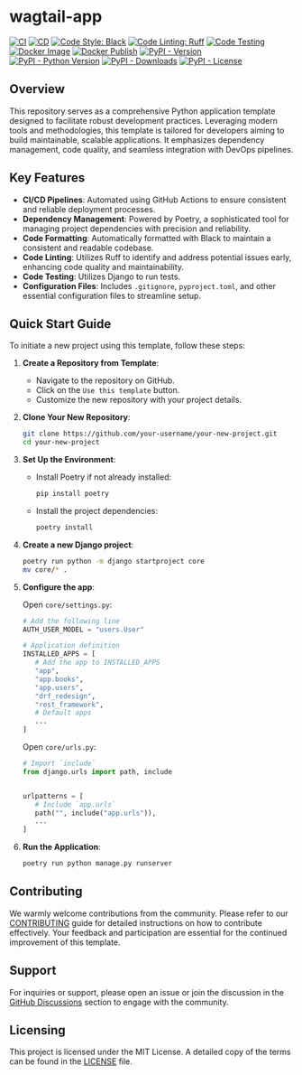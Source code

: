 # wagtail-app

[![CI](https://github.com/youzarsiph/wagtail-app/actions/workflows/ci.yml/badge.svg)](https://github.com/youzarsiph/wagtail-app/actions/workflows/ci.yml)
[![CD](https://github.com/youzarsiph/wagtail-app/actions/workflows/cd.yml/badge.svg)](https://github.com/youzarsiph/wagtail-app/actions/workflows/cd.yml)
[![Code Style: Black](https://github.com/youzarsiph/wagtail-app/actions/workflows/black.yml/badge.svg)](https://github.com/youzarsiph/wagtail-app/actions/workflows/black.yml)
[![Code Linting: Ruff](https://github.com/youzarsiph/wagtail-app/actions/workflows/ruff.yml/badge.svg)](https://github.com/youzarsiph/wagtail-app/actions/workflows/ruff.yml)
[![Code Testing](https://github.com/youzarsiph/wagtail-app/actions/workflows/tests.yml/badge.svg)](https://github.com/youzarsiph/wagtail-app/actions/workflows/tests.yml)
[![Docker Image](https://github.com/youzarsiph/wagtail-app/actions/workflows/docker-image.yml/badge.svg)](https://github.com/youzarsiph/wagtail-app/actions/workflows/docker-image.yml)
[![Docker Publish](https://github.com/youzarsiph/wagtail-app/actions/workflows/docker-publish.yml/badge.svg)](https://github.com/youzarsiph/wagtail-app/actions/workflows/docker-publish.yml)
[![PyPI - Version](https://img.shields.io/pypi/v/wagtail-app?logo=pypi&logoColor=white)](https://pypi.org/project/wagtail-app/)
[![PyPI - Python Version](https://img.shields.io/pypi/pyversions/wagtail-app?logo=python&logoColor=white)](https://pypi.org/project/wagtail-app/)
[![PyPI - Downloads](https://img.shields.io/pypi/dm/wagtail-app?logo=pypi&logoColor=white)](https://pypi.org/project/wagtail-app/)
[![PyPI - License](https://img.shields.io/pypi/l/wagtail-app?logo=pypi&logoColor=white)](https://pypi.org/project/wagtail-app/)

## Overview

This repository serves as a comprehensive Python application template designed to facilitate robust development practices. Leveraging modern tools and methodologies, this template is tailored for developers aiming to build maintainable, scalable applications. It emphasizes dependency management, code quality, and seamless integration with DevOps pipelines.

## Key Features

- **CI/CD Pipelines**: Automated using GitHub Actions to ensure consistent and reliable deployment processes.
- **Dependency Management**: Powered by Poetry, a sophisticated tool for managing project dependencies with precision and reliability.
- **Code Formatting**: Automatically formatted with Black to maintain a consistent and readable codebase.
- **Code Linting**: Utilizes Ruff to identify and address potential issues early, enhancing code quality and maintainability.
- **Code Testing**: Utilizes Django to run tests.
- **Configuration Files**: Includes `.gitignore`, `pyproject.toml`, and other essential configuration files to streamline setup.

## Quick Start Guide

To initiate a new project using this template, follow these steps:

1. **Create a Repository from Template**:
   - Navigate to the repository on GitHub.
   - Click on the `Use this template` button.
   - Customize the new repository with your project details.

2. **Clone Your New Repository**:

   ```bash
   git clone https://github.com/your-username/your-new-project.git
   cd your-new-project
   ```

3. **Set Up the Environment**:
   - Install Poetry if not already installed:

     ```bash
     pip install poetry
     ```

   - Install the project dependencies:

     ```bash
     poetry install
     ```

4. **Create a new Django project**:

   ```bash
   poetry run python -m django startproject core
   mv core/* .
   ```

5. **Configure the app**:

   Open `core/settings.py`:

   ```python
   # Add the following line
   AUTH_USER_MODEL = "users.User"

   # Application definition
   INSTALLED_APPS = [
      # Add the app to INSTALLED_APPS
      "app",
      "app.books",
      "app.users",
      "drf_redesign",
      "rest_framework",
      # Default apps
      ...
   ]
   ```

   Open `core/urls.py`:

   ```python
   # Import `include`
   from django.urls import path, include
   
   
   urlpatterns = [
      # Include `app.urls`
      path("", include("app.urls")),
      ...
   ]
   ```

6. **Run the Application**:

   ```bash
   poetry run python manage.py runserver
   ```

## Contributing

We warmly welcome contributions from the community. Please refer to our [CONTRIBUTING](CONTRIBUTING.md) guide for detailed instructions on how to contribute effectively. Your feedback and participation are essential for the continued improvement of this template.

## Support

For inquiries or support, please open an issue or join the discussion in the [GitHub Discussions](https://github.com/youzarsiph/wagtail-app/discussions) section to engage with the community.

## Licensing

This project is licensed under the MIT License. A detailed copy of the terms can be found in the [LICENSE](LICENSE) file.
